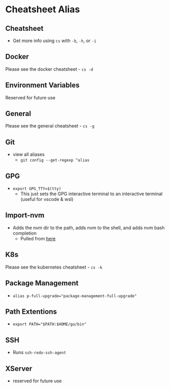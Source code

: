 # Cheatsheet Alias

## Cheatsheet

* Get more info using `cs` with `-b`, `-h`, or `-i`

## Docker

Please see the docker cheatsheet - `cs -d`

## Environment Variables

Reserved for future use

## General

Please see the general cheatsheet - `cs -g`

## Git

* view all aliases
    * `git config --get-regexp ^alias`

## GPG

* `export GPG_TTY=$(tty)`
    * This just sets the GPG interactive terminal to an interactive terminal (useful for vscode & wsl)

## Import-nvm

* Adds the nvm dir to the path, adds nvm to the shell, and adds nvm bash completion
    * Pulled from [here](https://github.com/nvm-sh/nvm#git-install)

## K8s

Please see the kubernetes cheatsheet - `cs -k`

## Package Management

* `alias p-full-upgrade="package-management-full-upgrade"`

## Path Extentions

* `export PATH="$PATH:$HOME/go/bin"`

## SSH

* Runs `ssh-redo-ssh-agent`

## XServer

* reserved for future use
